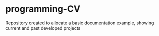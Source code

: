 # programming-CV
Repository created to allocate a basic documentation example, showing current and past developed projects
